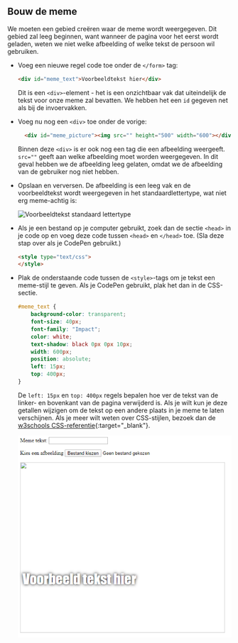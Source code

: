 ## Bouw de meme

We moeten een gebied creëren waar de meme wordt weergegeven. Dit gebied zal leeg beginnen, want wanneer de pagina voor het eerst wordt geladen, weten we niet welke afbeelding of welke tekst de persoon wil gebruiken.

- Voeg een nieuwe regel code toe onder de `</form>` tag:

  ```html
  <div id="meme_text">Voorbeeldtekst hier</div>
  ```

  Dit is een `<div>`-element - het is een onzichtbaar vak dat uiteindelijk de tekst voor onze meme zal bevatten. We hebben het een `id` gegeven net als bij de invoervakken.

- Voeg nu nog een `<div>` toe onder de vorige:

  ```html
    <div id="meme_picture"><img src="" height="500" width="600"></div>
    ```

    Binnen deze `<div>` is er ook nog een tag die een afbeelding weergeeft. `src=""` geeft aan welke afbeelding moet worden weergegeven. In dit geval hebben we de afbeelding leeg gelaten, omdat we de afbeelding van de gebruiker nog niet hebben.

- Opslaan en verversen. De afbeelding is een leeg vak en de voorbeeldtekst wordt weergegeven in het standaardlettertype, wat niet erg meme-achtig is:

    ![Voorbeeldtekst standaard lettertype](images/example-text-default.png)

- Als je een bestand op je computer gebruikt, zoek dan de sectie `<head>` in je code op en voeg deze code tussen `<head>` en `</head>` toe. (Sla deze stap over als je CodePen gebruikt.)

  ```html
  <style type="text/css">
  </style>
  ```

- Plak de onderstaande code tussen de `<style>`-tags om je tekst een meme-stijl te geven. Als je CodePen gebruikt, plak het dan in de CSS-sectie.

    ```css
    #meme_text {
        background-color: transparent;
        font-size: 40px;
        font-family: "Impact";
        color: white;
        text-shadow: black 0px 0px 10px;
        width: 600px;
        position: absolute;
        left: 15px;
        top: 400px;
    }
    ```

  De `left: 15px` en `top: 400px` regels bepalen hoe ver de tekst van de linker- en bovenkant van de pagina verwijderd is. Als je wilt kun je deze getallen wijzigen om de tekst op een andere plaats in je meme te laten verschijnen. Als je meer wilt weten over CSS-stijlen, bezoek dan de [w3schools CSS-referentie](http://www.w3schools.com/CSSref/){:target="_blank"}.

  ![Voorbeeldtekst in meme](images/example-text-memey.png)
